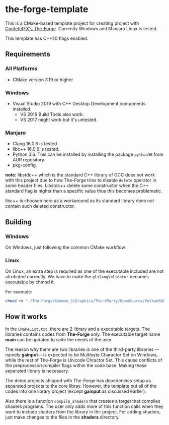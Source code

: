 # the-forge-template

This is a CMake-based template project for creating project with [ConfettifFX's The-Forge](https://github.com/ConfettiFX/The-Forge). 
Currently Windows and Manjaro Linux is tested.

This template has C++20 flags enabled.

## Requirements

### All Platforms

* CMake version 3.19 or higher

### Windows

* Visual Studio 2019 with C++ Desktop Development components installed.
  * VS 2019 Build Tools also work.
  * VS 2017 might work but it's untested.

### Manjaro

* Clang 16.0.6 is tested
* libc++ 16.0.6 is tested.
* Python 3.6. This can be installed by installing the package `python36` from AUR repository.
* pkg-config.

**note:** libstdc++ which is the standard C++ library of GCC does not work with this project due to how The-Forge tries
to disable `delete` operator in some header files. Libstdc++ delete some constructor when the C++ standard flag is
higher than a specific value thus this becomes problematic. 

libc++ is choosen here as a workaround as its standard library does not contain such deleted constructor.

## Building

### Windows

On Windows, just following the common CMake workflow.  

### Linux
On Linux, an extra step is required as one of the executable included are not atrributed correctly. We have to
make the `glslangValidator` becomes executable by chmod it.

For example:

```sh
chmod +x "./The-Forge/Common_3/Graphics/ThirdParty/OpenSource/VulkanSDK/bin/Linux/glslangValidator"
```

## How it works

In the `CMakeList.txt`, there are 2 library and a executable targets. The libraries contains codes from **The-Forge**
only. The executable target name **main** can be updated to suite the needs of the user.

The reason why there are two libraries is one of the third-party libraries -- namely **gainput**-- is expected to be
Multibyte Charactor Set on Windows, while the rest of The-Forge is Unicode Chractor Set. This cause conflicts
of the preprocessor/compiler flags within the code base. Making these separated library is necessary.

The demo projects shipped with The-Forge has depedencies setup as separated projects to the core libray. However,
the template put all of the codes into one library project (except **gainput** as discussed earlier).

Also there is a function `compile_shaders` that creates a target that compiles shaders programs. The user only adds
more of this function calls when they want to include shaders from the library in thir project. For adding shaders,
just make changes to the files in the **shaders** directory. 